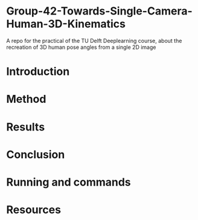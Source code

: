 # Group-42-Towards-Single-Camera-Human-3D-Kinematics
A repo for the practical of the TU Delft Deeplearning course, about the recreation of 3D human pose angles from a single 2D image


# Introduction

# Method

# Results

# Conclusion

# Running and commands

# Resources

